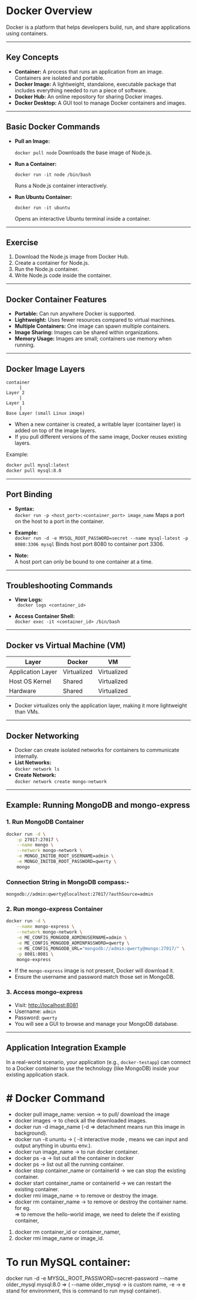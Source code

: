 # Docker Overview

Docker is a platform that helps developers build, run, and share applications using containers.

---

## Key Concepts

- **Container:** A process that runs an application from an image. Containers are isolated and portable.
- **Docker Image:** A lightweight, standalone, executable package that includes everything needed to run a piece of software.
- **Docker Hub:** An online repository for sharing Docker images.
- **Docker Desktop:** A GUI tool to manage Docker containers and images.

---

## Basic Docker Commands

- **Pull an Image:**  
   
    `docker pull node`
    Downloads the base image of Node.js.

- **Run a Container:**  
    
    `docker run -it node /bin/bash`
   
    Runs a Node.js container interactively.

- **Run Ubuntu Container:**  
   
    `docker run -it ubuntu`
 
    Opens an interactive Ubuntu terminal inside a container.

---

## Exercise

1. Download the Node.js image from Docker Hub.
2. Create a container for Node.js.
3. Run the Node.js container.
4. Write Node.js code inside the container.

---

## Docker Container Features

- **Portable:** Can run anywhere Docker is supported.
- **Lightweight:** Uses fewer resources compared to virtual machines.
- **Multiple Containers:** One image can spawn multiple containers.
- **Image Sharing:** Images can be shared within organizations.
- **Memory Usage:** Images are small; containers use memory when running.

---

## Docker Image Layers

```
container
     |
Layer 2
     |
Layer 1
     |
Base Layer (small Linux image)
```
- When a new container is created, a writable layer (container layer) is added on top of the image layers.
- If you pull different versions of the same image, Docker reuses existing layers.

Example:
```sh
docker pull mysql:latest
docker pull mysql:8.0
```

---

## Port Binding

- **Syntax:**  
    `docker run -p <host_port>:<container_port> image_name`
    Maps a port on the host to a port in the container.

- **Example:**  
    `docker run -d -e MYSQL_ROOT_PASSWORD=secret --name mysql-latest -p 8080:3306 mysql`
    Binds host port 8080 to container port 3306.

- **Note:**  
    A host port can only be bound to one container at a time.

---

## Troubleshooting Commands

- **View Logs:**  
   ` docker logs <container_id>`

- **Access Container Shell:**  
    `docker exec -it <container_id> /bin/bash`

---

## Docker vs Virtual Machine (VM)

| Layer                | Docker         | VM                |
|----------------------|---------------|-------------------|
| Application Layer    | Virtualized   | Virtualized       |
| Host OS Kernel       | Shared        | Virtualized       |
| Hardware             | Shared        | Virtualized       |

- Docker virtualizes only the application layer, making it more lightweight than VMs.

---

## Docker Networking

- Docker can create isolated networks for containers to communicate internally.
- **List Networks:**  
    `docker network ls`
- **Create Network:**  
    `docker network create mongo-network`

---

## Example: Running MongoDB and mongo-express

### 1. Run MongoDB Container

```sh
docker run -d \
    -p 27017:27017 \
    --name mongo \
    --network mongo-network \
    -e MONGO_INITDB_ROOT_USERNAME=admin \
    -e MONGO_INITDB_ROOT_PASSWORD=qwerty \
    mongo
```

### Connection String in MongoDB compass:-
`mongodb://admin:qwerty@localhost:27017/?authSource=admin`

### 2. Run mongo-express Container

```sh
docker run -d \
    --name mongo-express \
    --network mongo-network \
    -e ME_CONFIG_MONGODB_ADMINUSERNAME=admin \
    -e ME_CONFIG_MONGODB_ADMINPASSWORD=qwerty \
    -e ME_CONFIG_MONGODB_URL="mongodb://admin:qwerty@mongo:27017/" \
    -p 8081:8081 \
    mongo-express
```

- If the `mongo-express` image is not present, Docker will download it.
- Ensure the username and password match those set in MongoDB.

### 3. Access mongo-express

- Visit: [http://localhost:8081](http://localhost:8081)
- Username: `admin`
- Password: `qwerty`
- You will see a GUI to browse and manage your MongoDB database.

---

## Application Integration Example

In a real-world scenario, your application (e.g., `docker-testapp`) can connect to a Docker container to use the technology (like MongoDB) inside your existing application stack.


#  # Docker Command
 * docker pull image_name: version  -> to pull/ download the image
 * docker images  -> to check all  the downloaded images.
 * docker run -d image_name (-d => detachment means run this image in background).
 * docker run -it ununtu ->  ( -it interactive mode , means we can input and output anything in ubuntu env.).
 * docker run image_name -> to run docker container.
 * docker ps -a -> list out all the container in docker
 * docker ps  -> list out all the running container.
 * docker stop container_name or containerId -> we can stop the existing container.
 * docker start container_name or containerId -> we can restart the existing container.
 * docker rmi image_name -> to remove or destroy the image.
 * docker rm container_name -> to remove or destroy the container name.
 for eg.  
 => to remove the hello-world image, we need to delete the if existing container,
  1. docker rm container_id or container_namer,
  2. docker rmi image_name or image_id.


 # To run  MySQL container: 
docker run  -d -e MYSQL_ROOT_PASSWORD=secret-password  --name older_mysql  mysql:8.0  =>  ( --name older_mysql -> is custom name,  -e -> e stand for environment, this is command to run mysql container).
